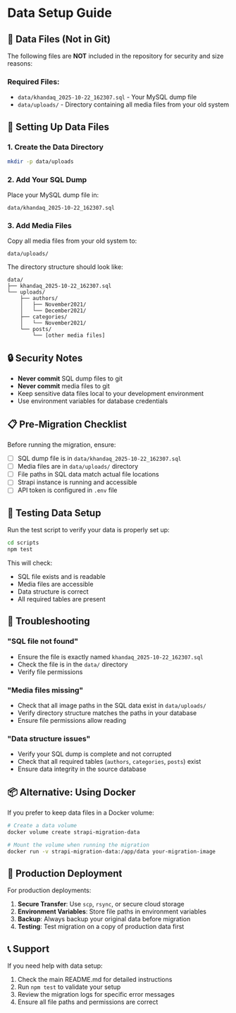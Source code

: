 # Data Setup Guide

## 📁 Data Files (Not in Git)

The following files are **NOT** included in the repository for security and size reasons:

### Required Files:

- `data/khandaq_2025-10-22_162307.sql` - Your MySQL dump file
- `data/uploads/` - Directory containing all media files from your old system

## 🚀 Setting Up Data Files

### 1. Create the Data Directory

```bash
mkdir -p data/uploads
```

### 2. Add Your SQL Dump

Place your MySQL dump file in:

```
data/khandaq_2025-10-22_162307.sql
```

### 3. Add Media Files

Copy all media files from your old system to:

```
data/uploads/
```

The directory structure should look like:

```
data/
├── khandaq_2025-10-22_162307.sql
└── uploads/
    ├── authors/
    │   ├── November2021/
    │   └── December2021/
    ├── categories/
    │   └── November2021/
    └── posts/
        └── [other media files]
```

## 🔒 Security Notes

- **Never commit** SQL dump files to git
- **Never commit** media files to git
- Keep sensitive data files local to your development environment
- Use environment variables for database credentials

## 📋 Pre-Migration Checklist

Before running the migration, ensure:

- [ ] SQL dump file is in `data/khandaq_2025-10-22_162307.sql`
- [ ] Media files are in `data/uploads/` directory
- [ ] File paths in SQL data match actual file locations
- [ ] Strapi instance is running and accessible
- [ ] API token is configured in `.env` file

## 🧪 Testing Data Setup

Run the test script to verify your data is properly set up:

```bash
cd scripts
npm test
```

This will check:

- SQL file exists and is readable
- Media files are accessible
- Data structure is correct
- All required tables are present

## 🚨 Troubleshooting

### "SQL file not found"

- Ensure the file is exactly named `khandaq_2025-10-22_162307.sql`
- Check the file is in the `data/` directory
- Verify file permissions

### "Media files missing"

- Check that all image paths in the SQL data exist in `data/uploads/`
- Verify directory structure matches the paths in your database
- Ensure file permissions allow reading

### "Data structure issues"

- Verify your SQL dump is complete and not corrupted
- Check that all required tables (`authors`, `categories`, `posts`) exist
- Ensure data integrity in the source database

## 📦 Alternative: Using Docker

If you prefer to keep data files in a Docker volume:

```bash
# Create a data volume
docker volume create strapi-migration-data

# Mount the volume when running the migration
docker run -v strapi-migration-data:/app/data your-migration-image
```

## 🔄 Production Deployment

For production deployments:

1. **Secure Transfer**: Use `scp`, `rsync`, or secure cloud storage
2. **Environment Variables**: Store file paths in environment variables
3. **Backup**: Always backup your original data before migration
4. **Testing**: Test migration on a copy of production data first

## 📞 Support

If you need help with data setup:

1. Check the main README.md for detailed instructions
2. Run `npm test` to validate your setup
3. Review the migration logs for specific error messages
4. Ensure all file paths and permissions are correct
